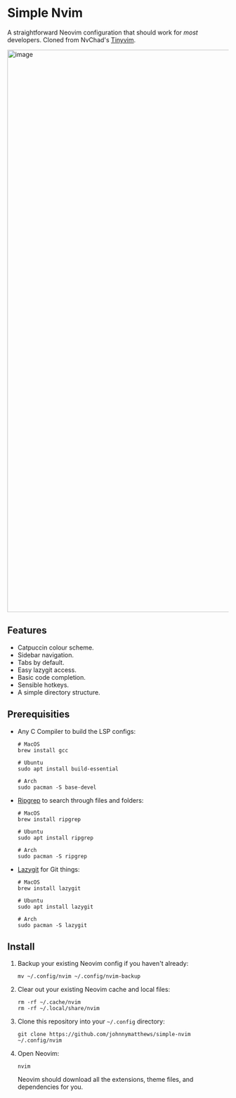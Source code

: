 # Simple Nvim

A straightforward Neovim configuration that should work for _most_ developers. Cloned from NvChad's [Tinyvim](https://github.com/NvChad/tinyvim).

<img width="1280" alt="image" src="https://github.com/johnnymatthews/simple-nvim/assets/9611008/02483a5e-c9a7-43f0-93ec-463243179b53">

## Features

- Catpuccin colour scheme.
- Sidebar navigation.
- Tabs by default.
- Easy lazygit access.
- Basic code completion.
- Sensible hotkeys.
- A simple directory structure.

## Prerequisities

- Any C Compiler to build the LSP configs:

    ```shell
    # MacOS
    brew install gcc

    # Ubuntu
    sudo apt install build-essential

    # Arch
    sudo pacman -S base-devel
    ```

- [Ripgrep](https://github.com/BurntSushi/ripgrep) to search through files and folders:

    ```shell
    # MacOS
    brew install ripgrep

    # Ubuntu
    sudo apt install ripgrep

    # Arch
    sudo pacman -S ripgrep
    ```

- [Lazygit](https://github.com/jesseduffield/lazygit) for Git things:

    ```shell
    # MacOS
    brew install lazygit

    # Ubuntu
    sudo apt install lazygit

    # Arch
    sudo pacman -S lazygit
    ```

## Install

1. Backup your existing Neovim config if you haven't already:

    ```shell
    mv ~/.config/nvim ~/.config/nvim-backup
    ```

1. Clear out your existing Neovim cache and local files:

    ```shell
    rm -rf ~/.cache/nvim 
    rm -rf ~/.local/share/nvim
    ```

1. Clone this repository into your `~/.config` directory:

    ```shell
    git clone https://github.com/johnnymatthews/simple-nvim ~/.config/nvim
    ```

1. Open Neovim:

    ```shell
    nvim
    ```

    Neovim should download all the extensions, theme files, and dependencies for you.

